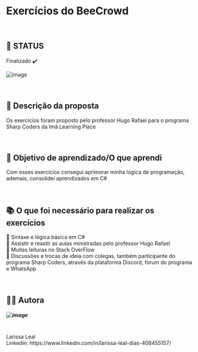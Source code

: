 <h1>Exercícios do BeeCrowd</h1> 
<br>

<h2> 🔨 STATUS</h2>
Finalizado ✔️

![image](https://user-images.githubusercontent.com/108475403/207882863-17ccfe2d-3f12-4c36-a0e6-acbc82c3d3b7.png)
<br><br><br>

<h2> 📝 Descrição da proposta</h2>
 Os exercícios foram proposto pelo professor Hugo Rafael para o programa Sharp Coders da Imã Learning Place
<br><br><br>

<h2> 🎯 Objetivo de aprendizado/O que aprendi</h2>
 Com esses exercícios consegui aprimorar minha lógica de programação, ademais, consolidei aprendizados em C#
<br><br><br>

<h2> 📚 O que foi necessário para realizar os exercícios</h2>
📌 Sintaxe e lógica básica em C#
<br>
📌 Assistir e reastir as aulas ministradas pelo professor Hugo Rafael
<br>
📌 Muitas leituras no Stack OverFlow
<br>
📌 Discussões e trocas de ideia com colegas, também participante do programa Sharp Coders, através da plataforma Discord, forum do programa e WhatsApp
<br><br><br>

## 👩‍💻 Autora
##### ![image](https://user-images.githubusercontent.com/108475403/207887950-ba78da66-243e-494a-bd19-68c6bd776e2f.png)

<br>
Larissa Leal 
<br>
Linkedin: https://www.linkedin.com/in/larissa-leal-dias-408455157/

